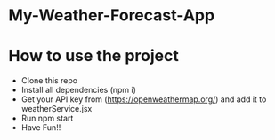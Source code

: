 
# My-Weather-Forecast-App

# How to use the project

- Clone this repo
- Install all dependencies (npm i)
- Get your API key from (https://openweathermap.org/) and add it to weatherService.jsx
- Run npm start
- Have Fun!!

